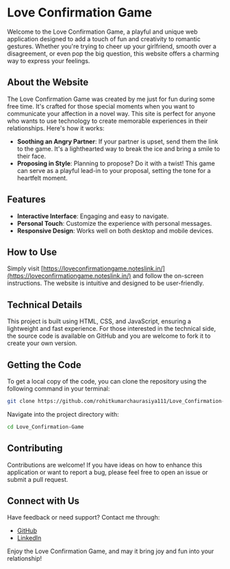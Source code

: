 # Love Confirmation Game

Welcome to the Love Confirmation Game, a playful and unique web application designed to add a touch of fun and creativity to romantic gestures. Whether you're trying to cheer up your girlfriend, smooth over a disagreement, or even pop the big question, this website offers a charming way to express your feelings.

## About the Website

The Love Confirmation Game was created by me just for fun during some free time. It's crafted for those special moments when you want to communicate your affection in a novel way. This site is perfect for anyone who wants to use technology to create memorable experiences in their relationships. Here's how it works:

- **Soothing an Angry Partner**: If your partner is upset, send them the link to the game. It's a lighthearted way to break the ice and bring a smile to their face.
- **Proposing in Style**: Planning to propose? Do it with a twist! This game can serve as a playful lead-in to your proposal, setting the tone for a heartfelt moment.

## Features

- **Interactive Interface**: Engaging and easy to navigate.
- **Personal Touch**: Customize the experience with personal messages.
- **Responsive Design**: Works well on both desktop and mobile devices.

## How to Use

Simply visit [https://loveconfirmationgame.noteslink.in/](https://loveconfirmationgame.noteslink.in/) and follow the on-screen instructions. The website is intuitive and designed to be user-friendly.

## Technical Details

This project is built using HTML, CSS, and JavaScript, ensuring a lightweight and fast experience. For those interested in the technical side, the source code is available on GitHub and you are welcome to fork it to create your own version.

## Getting the Code

To get a local copy of the code, you can clone the repository using the following command in your terminal:

```bash
git clone https://github.com/rohitkumarchaurasiya111/Love_Confirmation-Game.git
```

Navigate into the project directory with:
```bash
cd Love_Confirmation-Game
```



## Contributing

Contributions are welcome! If you have ideas on how to enhance this application or want to report a bug, please feel free to open an issue or submit a pull request.

## Connect with Us

Have feedback or need support? Contact me through:
- [GitHub](https://github.com/rohitkumarchaurasiya111)
- [LinkedIn](https://www.linkedin.com/in/rohit-kumar-chaurasiya-0862b1272/)

Enjoy the Love Confirmation Game, and may it bring joy and fun into your relationship!

